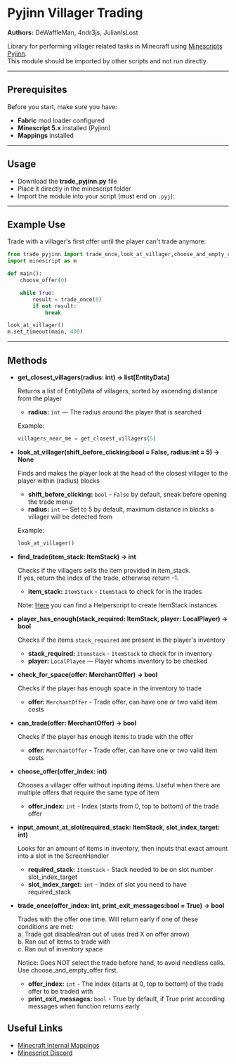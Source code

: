 # Pyjinn Villager Trading

**Authors:** DeWaffleMan, 4ndr3js, JulianIsLost

Library for performing villager related tasks in Minecraft using [Minescripts Pyjinn](https://minescript.net/pyjinn/).  
This module should be imported by other scripts and not run directly.

---

## Prerequisites

Before you start, make sure you have:

- **Fabric** mod loader configured
- **Minescript 5.x** installed (Pyjinn)
- **Mappings** installed

---

## Usage

- Download the **trade_pyjinn.py** file
- Place it directly in the minescript folder
- Import the module into your script (must end on `.pyj`):

---
## Example Use
Trade with a villager's first offer until the player can't trade anymore:
```py
from trade_pyjinn import trade_once,look_at_villager,choose_and_empty_offer
import minescript as m

def main():
    choose_offer(0)

    while True:
        result = trade_once(0)
        if not result:
            break

look_at_villager()
m.set_timeout(main, 400)
```
---

## Methods

- **get_closest_villagers(radius: int) -> list[EntityData]**

   Returns a list of EntityData of villagers, sorted by ascending distance from the player

   - **radius:** `int` — The radius around the player that is searched

   Example:
   ```python
   villagers_near_me = get_closest_villagers(5)
   ```
   
- **look_at_villager(shift_before_clicking:bool = False, radius:int = 5) -> None**

   Finds and makes the player look at the head of the closest villager to the player within (radius) blocks

   - **shift_before_clicking:** `bool` - `False` by default, sneak before opening the trade menu
   - **radius:** `int` — Set to 5 by default, maximum distance in blocks a villager will be detected from

   Example:
   ```python
   look_at_villager()
   ```

- **find_trade(item_stack: ItemStack) -> int**
    
  Checks if the villagers sells the item provided in item_stack.\
  If yes, return the index of the trade, otherwise return -1.

  - **item_stack:** `ItemStack` - `ItemStack` to check for in the trades

  Note: [Here](https://github.com/JulianIsLost5/minescript-scripts/tree/main/tools) you can find a Helperscript to create ItemStack instances

- **player_has_enough(stack_required: ItemStack, player: LocalPlayer) -> bool**

  Checks if the items `stack_required` are present in the player's inventory
  
  - **stack_required:** `Itemstack` - `ItemStack` to check for in inventory
  - **player:** `LocalPlayee` — Player whoms inventory to be checked

- **check_for_space(offer: MerchantOffer) -> bool**

  Checks if the player has enough space in the inventory to trade
  
  - **offer:** `MerchantOffer` - Trade offer, can have one or two valid item costs

- **can_trade(offer: MerchantOffer) -> bool**

  Checks if the player has enough items to trade with the offer
  
  - **offer:** `MerchantOffer` - Trade offer, can have one or two valid item costs

- **choose_offer(offer_index: int)**

  Chooses a villager offer without inputing items. Useful when there are multiple offers that require the same type of item
  
  - **offer_index:** `int` - Index (starts from 0, top to bottom) of the trade offer

- **input_amount_at_slot(required_stack: ItemStack, slot_index_target: int)**

  Looks for an amount of items in inventory, then inputs that exact amount into a slot in the ScreenHandler

  - **required_stack:** `ItemStack` - Stack needed to be on slot number slot_index_target
  - **slot_index_target:** `int` - Index of slot you need to have required_stack
 
- **trade_once(offer_index: int, print_exit_messages:bool = True) -> bool**

  Trades with the offer one time. Will return early if one of these conditions are met:\
    a. Trade got disabled/ran out of uses (red X on offer arrow)\
    b. Ran out of items to trade with\
    c. Ran out of inventory space

  Notice: Does NOT select the trade before hand, to avoid needless calls. Use choose_and_empty_offer first.

  - **offer_index:** `int` - The index (starts at 0, top to bottom) of the trade offer to be traded with
  - **print_exit_messages:** `bool` - True by default, if True print according messages when function returns early
   
## Useful Links

- [Minecraft Internal Mappings](https://mappings.dev) 
- [Minescript Discord](https://discord.gg/NjcyvrHTze)

